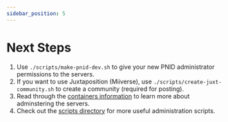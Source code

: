 ```yaml
---
sidebar_position: 5
---
```


# Next Steps

1. Use `./scripts/make-pnid-dev.sh` to give your new PNID administrator permissions to the servers.
2. If you want to use Juxtaposition (Miiverse), use `./scripts/create-juxt-community.sh` to create a community (required
   for posting).
3. Read through the [containers information](../containers.md) to learn more about adminstering the servers.
4. Check out the [scripts directory](../using-scripts.md) for more useful administration scripts.
